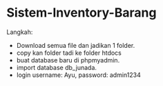 # Sistem-Inventory-Barang
Langkah:
- Download semua file dan jadikan 1 folder.
- copy kan folder tadi ke folder htdocs
- buat database baru di phpmyadmin.
- import database db_junada.
- login username: Ayu, password: admin1234
